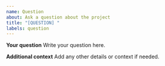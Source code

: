 ```yaml
---
name: Question
about: Ask a question about the project
title: "[QUESTION] "
labels: question
---
```


**Your question**
Write your question here.

**Additional context**
Add any other details or context if needed.
